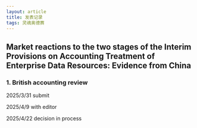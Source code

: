 ```yaml
---
layout: article
title: 发表记录
tags: 灵魂奥德赛
---
```

## Market reactions to the two stages of the Interim Provisions on Accounting Treatment of Enterprise Data Resources: Evidence from China
### 1. British accounting review
2025/3/31 submit

2025/4/9 with editor

2025/4/22 decision in process
